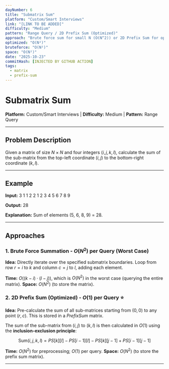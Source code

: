 ```yaml
---
dayNumber: 6
title: "Submatrix Sum"
platform: "Custom/Smart Interviews"
link: "[LINK TO BE ADDED]"
difficulty: "Medium"
pattern: "Range Query / 2D Prefix Sum (Optimized)"
approach: "Brute force sum for small N (O(N^2)) or 2D Prefix Sum for optimization (O(1) query)."
optimized: "O(N²)"
bruteforce: "O(N²)"
space: "O(N²)"
date: "2025-10-23"
commitHash: [INJECTED BY GITHUB ACTION]
tags:
  - matrix
  - prefix-sum
---
```


# Submatrix Sum

**Platform:** Custom/Smart Interviews | **Difficulty:** Medium | **Pattern:** Range Query

---

## Problem Description

Given a matrix of size $N \times N$ and four integers $(i, j, k, l)$, calculate the sum of the sub-matrix from the top-left coordinate $(i, j)$ to the bottom-right coordinate $(k, l)$.

---

## Example

**Input:**
3 1 1 2 2 1 2 3 4 5 6 7 8 9

**Output:**
28

**Explanation:** Sum of elements (5, 6, 8, 9) = 28.

---

## Approaches

### 1. Brute Force Summation - $O(N^2)$ per Query (Worst Case)

**Idea:** Directly iterate over the specified submatrix boundaries. Loop from row $r=i$ to $k$ and column $c=j$ to $l$, adding each element.

**Time:** $O((k-i) \cdot (l-j))$, which is $O(N^2)$ in the worst case (querying the entire matrix).
**Space:** $O(N^2)$ (to store the matrix).

### 2. 2D Prefix Sum (Optimized) - $O(1)$ per Query ⭐

**Idea:** Pre-calculate the sum of all sub-matrices starting from $(0, 0)$ to any point $(r, c)$. This is stored in a $PrefixSum$ matrix.

The sum of the sub-matrix from $(i, j)$ to $(k, l)$ is then calculated in $O(1)$ using the **inclusion-exclusion principle**:

$$
\text{Sum}(i, j, k, l) = PS[k][l] - PS[i-1][l] - PS[k][j-1] + PS[i-1][j-1]
$$

**Time:** $O(N^2)$ for preprocessing; $O(1)$ per query.
**Space:** $O(N^2)$ (to store the prefix sum matrix).

---
